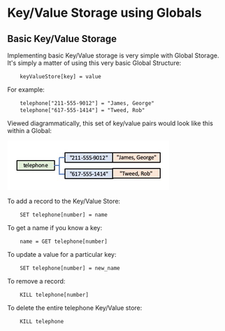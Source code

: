 # Key/Value Storage using Globals

## Basic Key/Value Storage


Implementing basic Key/Value storage is very simple with Global Storage.  It's simply a matter of using this very basic Global Structure:

        keyValueStore[key] = value


For example:

        telephone["211-555-9012"] = "James, George"
        telephone["617-555-1414"] = "Tweed, Rob" 

Viewed diagrammatically, this set of key/value pairs would look like this within a Global:

![key_value_1](./diagrams/kv1.png)


To add a record to the Key/Value Store:

        SET telephone[number] = name

To get a name if you know a key:

        name = GET telephone[number]

To update a value for a particular key:

        SET telephone[number] = new_name

To remove a record:

        KILL telephone[number]


To delete the entire telephone Key/Value store:

        KILL telephone


